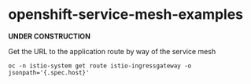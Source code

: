 # openshift-service-mesh-examples

**UNDER CONSTRUCTION**

Get the URL to the application route by way of the service mesh

```
oc -n istio-system get route istio-ingressgateway -o jsonpath='{.spec.host}'
```
